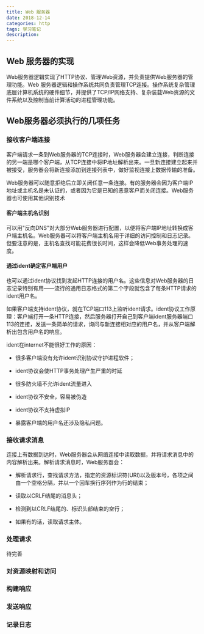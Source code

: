 ```yaml
---
title: Web 服务器
date: 2018-12-14
categories: http
tags: 学习笔记
description: 
---
```


## Web 服务器的实现

Web服务器逻辑实现了HTTP协议、管理Web资源，并负责提供Web服务器的管理功能。Web 服务器逻辑和操作系统共同负责管理TCP连接。操作系统复杂管理底层计算机系统的硬件细节，并提供了TCP/IP网络支持、复杂装载Web资源的文件系统以及控制当前计算活动的进程管理功能。

## Web服务器必须执行的几项任务

### 接收客户端连接

客户端请求一条到Web服务器的TCP连接时，Web服务器会建立连接，判断连接的另一端是哪个客户端，从TCP连接中将IP地址解析出来。一旦新连接建立起来并被接受，服务器会将新连接添加到连接列表中，做好监视连接上数据传输的准备。

Web服务器可以随意拒绝后立即关闭任意一条连接。有的服务器会因为客户端IP地址或主机名是未认证的，或者因为它是已知的恶意客户而关闭连接。Web服务器也可使用其他识别技术

#### 客户端主机名识别

可以用"反向DNS"对大部分Web服务器进行配置，以便将客户端IP地址转换成客户端主机名。Web服务器可以将客户端主机名用于详细的访问控制和日志记录。但要注意的是，主机名查找可能花费很长时间，这样会降低Web事务处理的速度。

#### 通过ident确定客户端用户

也可以通过ident协议找到发起HTTP连接的用户名。这些信息对Web服务器的日志记录特别有用——流行的通用日志格式的第二个字段就包含了每条HTTP请求的ident用户名。

如果客户端支持ident协议，就在TCP端口113上监听ident请求。ident协议工作原理：客户端打开一条HTTP连接，然后服务器打开自己到客户端ident服务器端口113的连接，发送一条简单的请求，询问与新连接相对应的用户名，并从客户端解析出包含用户名的响应。

ident在internet不能很好工作的原因：

- 很多客户端没有允许ident识别协议守护进程软件；

- ident协议会使HTTP事务处理产生严重的时延

- 很多防火墙不允许ident流量进入

- ident协议不安全，容易被伪造

- ident协议不支持虚拟IP

- 暴露客户端的用户名还涉及隐私问题。

### 接收请求消息

连接上有数据到达时，Web服务器会从网络连接中读取数据，并将请求消息中的内容解析出来。解析请求消息时，Web服务器会：

- 解析请求行，查找请求方法，指定的资源标识符(URI)以及版本号，各项之间由一个空格分隔，并以一个回车换行序列作为行的结束；

- 读取以CRLF结尾的消息头；

- 检测到以CRLF结尾的、标识头部结束的空行；

- 如果有的话，读取请求主体。

### 处理请求

待完善

### 对资源映射和访问



### 构建响应

### 发送响应

### 记录日志
